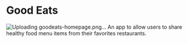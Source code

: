 # Good Eats
![Uploading goodeats-homepage.png…]()
An app to allow users to share healthy food menu items from their favorites restaurants.

